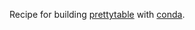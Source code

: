 Recipe for building [prettytable](https://code.google.com/p/prettytable/)
with [conda](http://conda.pydata.org/).
